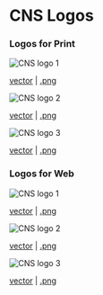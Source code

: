 CNS Logos
=========

### Logos for Print

![CNS logo 1](images/logos/cns-logo-1.png)[](images/logos/print/cns-logo-1.png)

[vector](images/logos/print/cns-logo-print-1.eps) | [.png](images/logos/print/cns-logo-print-1.png)

![CNS logo 2](images/logos/cns-logo-2.png)

[vector](images/logos/print/cns-logo-print-2.eps) | [.png](images/logos/print/cns-logo-print-2.png)

![CNS logo 3](images/logos/cns-logo-3.png)

[vector](images/logos/print/cns-logo-print-3.eps) | [.png](images/logos/print/cns-logo-print-3.png)

### Logos for Web

![CNS logo 1](images/logos/cns-logo-1.png)[](images/logos/web/cns-logo-1.png)

[vector](images/logos/web/cns-logo-web-1.eps) | [.png](images/logos/web/cns-logo-web-1.png)

![CNS logo 2](images/logos/cns-logo-2.png)

[vector](images/logos/web/cns-logo-web-2.eps) | [.png](images/logos/web/cns-logo-web-2.png)

![CNS logo 3](images/logos/cns-logo-3.png)

[vector](images/logos/web/cns-logo-web-3.eps) | [.png](images/logos/web/cns-logo-web-3.png)